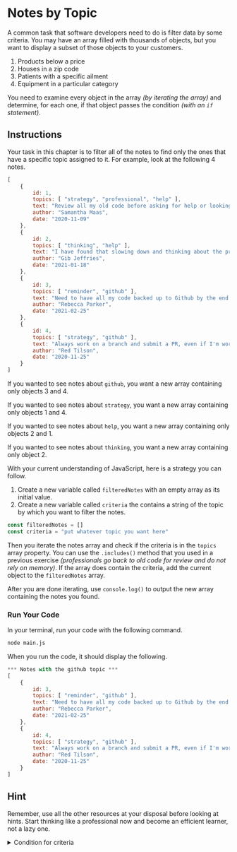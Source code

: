 # Notes by Topic

A common task that software developers need to do is filter data by some criteria. You may have an array filled with thousands of objects, but you want to display a subset of those objects to your customers.

1. Products below a price
1. Houses in a zip code
1. Patients with a specific ailment
1. Equipment in a particular category

You need to examine every object in the array _(by iterating the array)_ and determine, for each one, if that object passes the condition _(with an `if` statement)_.

## Instructions

Your task in this chapter is to filter all of the notes to find only the ones that have a specific topic assigned to it. For example, look at the following 4 notes.

```js
[
    {
        id: 1,
        topics: [ "strategy", "professional", "help" ],
        text: "Review all my old code before asking for help or looking at hints.",
        author: "Samantha Maas",
        date: "2020-11-09"
    },
    {
        id: 2,
        topics: [ "thinking", "help" ],
        text: "I have found that slowing down and thinking about the problem, and writing out the comments makes it vastly easier to write code.",
        author: "Gib Jeffries",
        date: "2021-01-18"
    },
    {
        id: 3,
        topics: [ "reminder", "github" ],
        text: "Need to have all my code backed up to Github by the end of the week.",
        author: "Rebecca Parker",
        date: "2021-02-25"
    },
    {
        id: 4,
        topics: [ "strategy", "github" ],
        text: "Always work on a branch and submit a PR, even if I'm working on my own project.",
        author: "Red Tilson",
        date: "2020-11-25"
    }
]
```

If you wanted to see notes about `github`, you want a new array containing only objects 3 and 4.

If you wanted to see notes about `strategy`, you want a new array containing only objects 1 and 4.

If you wanted to see notes about `help`, you want a new array containing only objects 2 and 1.

If you wanted to see notes about `thinking`, you want a new array containing only object 2.

With your current understanding of JavaScript, here is a strategy you can follow.

1. Create a new variable called `filteredNotes` with an empty array as its initial value.
1. Create a new variable called `criteria` the contains a string of the topic by which you want to filter the notes.

```js
const filteredNotes = []
const criteria = "put whatever topic you want here"
```

Then you iterate the notes array and check if the criteria is in the `topics` array property. You can use the `.includes()` method that you used in a previous exercise _(professionals go back to old code for review and do not rely on memory)_. If the array does contain the criteria, add the current object to the `filteredNotes` array.

After you are done iterating, use `console.log()` to output the new array containing the notes you found.

### Run Your Code

In your terminal, run your code with the following command.

```sh
node main.js
```

When you run the code, it should display the following.

```js
*** Notes with the github topic ***
[
    {
        id: 3,
        topics: [ "reminder", "github" ],
        text: "Need to have all my code backed up to Github by the end of the week.",
        author: "Rebecca Parker",
        date: "2021-02-25"
    },
    {
        id: 4,
        topics: [ "strategy", "github" ],
        text: "Always work on a branch and submit a PR, even if I'm working on my own project.",
        author: "Red Tilson",
        date: "2020-11-25"
    }
]
```

## Hint

Remember, use all the other resources at your disposal before looking at hints. Start thinking like a professional now and become an efficient learner, not a lazy one.

<details>
    <summary>Condition for criteria</summary>

```js
if (note.topics.includes(criteria)) {

}
```
</details>
